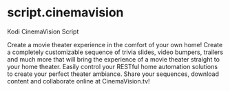 # script.cinemavision
Kodi CinemaVision Script

Create a movie theater experience in the comfort of your own home!
Create a completely customizable sequence of trivia slides, video bumpers, trailers and much more that will bring the experience of a movie theater straight to your home theater. Easily control your RESTful home automation solutions to create your perfect theater ambiance. Share your sequences, download content and collaborate online at CinemaVision.tv!
